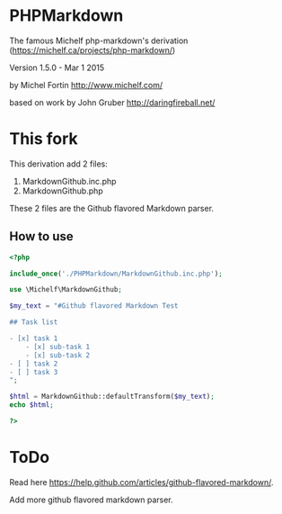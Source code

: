 # PHPMarkdown

The famous Michelf php-markdown's derivation (https://michelf.ca/projects/php-markdown/)

Version 1.5.0 - Mar 1 2015

by Michel Fortin
<http://www.michelf.com/>

based on work by John Gruber
<http://daringfireball.net/>

# This fork
This derivation add 2 files:

1. MarkdownGithub.inc.php
2. MarkdownGithub.php

These 2 files are the Github flavored Markdown parser.

## How to use

```php
<?php

include_once('./PHPMarkdown/MarkdownGithub.inc.php');

use \Michelf\MarkdownGithub;

$my_text = "#Github flavored Markdown Test 

## Task list

- [x] task 1
	- [x] sub-task 1
	- [x] sub-task 2 
- [ ] task 2
- [ ] task 3
";

$html = MarkdownGithub::defaultTransform($my_text);
echo $html;

?>
```

# ToDo

Read here <https://help.github.com/articles/github-flavored-markdown/>.

Add more github flavored markdown parser.

